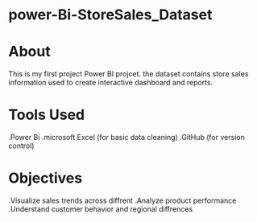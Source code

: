 # power-Bi-StoreSales_Dataset
# About
 This is my first project Power BI projcet. the dataset contains store sales information used to create interactive
 dashboard and reports.
 # Tools Used
 .Power Bi
 .microsoft Excel (for basic data cleaning)
 .GitHub (for version control)
 # Objectives 
 .Visualize sales trends across diffrent 
 .Analyze product performance
 .Understand customer behavior and regional diffrences
 
